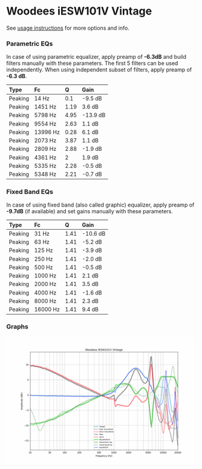 # Woodees iESW101V Vintage
See [usage instructions](https://github.com/jaakkopasanen/AutoEq#usage) for more options and info.

### Parametric EQs
In case of using parametric equalizer, apply preamp of **-6.3dB** and build filters manually
with these parameters. The first 5 filters can be used independently.
When using independent subset of filters, apply preamp of **-6.3 dB**.

| Type    | Fc       |    Q | Gain     |
|:--------|:---------|:-----|:---------|
| Peaking | 14 Hz    | 0.1  | -9.5 dB  |
| Peaking | 1451 Hz  | 1.19 | 3.6 dB   |
| Peaking | 5798 Hz  | 4.95 | -13.9 dB |
| Peaking | 9554 Hz  | 2.63 | 1.1 dB   |
| Peaking | 13996 Hz | 0.28 | 6.1 dB   |
| Peaking | 2073 Hz  | 3.87 | 1.1 dB   |
| Peaking | 2809 Hz  | 2.88 | -1.9 dB  |
| Peaking | 4361 Hz  | 2    | 1.9 dB   |
| Peaking | 5335 Hz  | 2.28 | -0.5 dB  |
| Peaking | 5348 Hz  | 2.21 | -0.7 dB  |

### Fixed Band EQs
In case of using fixed band (also called graphic) equalizer, apply preamp of **-9.7dB**
(if available) and set gains manually with these parameters.

| Type    | Fc       |    Q | Gain     |
|:--------|:---------|:-----|:---------|
| Peaking | 31 Hz    | 1.41 | -10.6 dB |
| Peaking | 63 Hz    | 1.41 | -5.2 dB  |
| Peaking | 125 Hz   | 1.41 | -3.9 dB  |
| Peaking | 250 Hz   | 1.41 | -2.0 dB  |
| Peaking | 500 Hz   | 1.41 | -0.5 dB  |
| Peaking | 1000 Hz  | 1.41 | 2.1 dB   |
| Peaking | 2000 Hz  | 1.41 | 3.5 dB   |
| Peaking | 4000 Hz  | 1.41 | -1.6 dB  |
| Peaking | 8000 Hz  | 1.41 | 2.3 dB   |
| Peaking | 16000 Hz | 1.41 | 9.4 dB   |

### Graphs
![](./Woodees%20iESW101V%20Vintage.png)